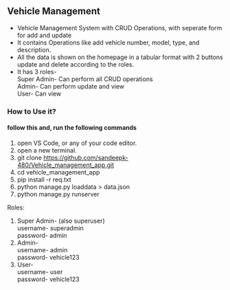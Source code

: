 <h2>Vehicle Management</h2>

- Vehicle Management System with CRUD Operations, with seperate form for add and update <br>
-  It contains Operations like add vehicle number, model, type, and description. <br>
-   All the data is shown on the homepage in a tabular format with 2 buttons update and delete according to the roles. <br>
-   It has 3 roles- <br>
Super Admin- Can perform all CRUD operations <br>
Admin- Can perform update and view <br>
User- Can view <br>

<h3>How to Use it?</h3>
<h4>follow this and, run the following commands</h4>

1) open VS Code, or any of  your code editor. <br>
2) open a new terminal. <br>
3) git clone https://github.com/sandeepk-480/Vehicle_management_app.git <br>
4) cd vehicle_management_app <br>
5) pip install -r req.txt <br>
6) python manage.py loaddata > data.json <br>
7)  python manage.py runserver <br>

Roles: <br>

1) Super Admin- (also superuser)<br>
username- superadmin<br>
password- admin<br>
3) Admin-<br>
username- admin<br>
password- vehicle123<br>
3) User-<br>
username- user<br>
password- vehicle123<br>




